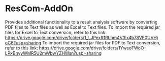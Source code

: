 # ResCom-AddOn
Provides additional functionality to a result analysis software by converting PDF files to Text files as well as Excel to Text files.
To import the required jar files for Excel to Text conversion, refer to this link: https://drive.google.com/drive/folders/1_LJPexft1RLhm4V3lx4b78VF0UVHjoC6?usp=sharing
To import the required jar files for PDF to Text conversion, refer to this link: https://drive.google.com/drive/folders/1YweoFWoO-LPxBnyyWMR5U2mWbwYZHWsn?usp=sharing

